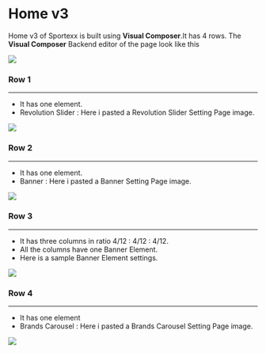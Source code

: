 # Home v3

Home v3 of Sportexx is built using **Visual Composer**.It has 4 rows. The **Visual Composer** Backend editor of the page look like this

![](http://transvelo.github.io/docs/sportexx/images/home3-settings.png)

### Row 1
---
* It has one element.
* Revolution Slider : Here i pasted a Revolution Slider Setting Page image.


![](http://transvelo.github.io/docs/sportexx/images/home1-revolution-slider.png)


### Row 2
---
* It has one element.
* Banner : Here i pasted a Banner Setting Page image.

![](http://transvelo.github.io/docs/sportexx/images/vc-banner-settings.png)

### Row 3
---
* It has three columns in ratio 4/12 : 4/12 : 4/12.
* All the columns have one Banner Element.
* Here is a sample Banner Element settings.

![](http://transvelo.github.io/docs/sportexx/images/home3-banner-setting.png)

### Row 4
---
* It has one element
* Brands Carousel : Here i pasted a Brands Carousel Setting Page image.

![](http://transvelo.github.io/docs/sportexx/images/vc-brands-carousel-settings.png)


